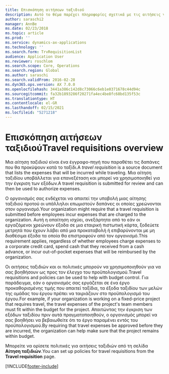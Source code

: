 ```yaml
---
title: Επισκόπηση αιτήσεων ταξιδιού
description: Αυτό το θέμα παρέχει πληροφορίες σχετικά με τις αιτήσεις για ταξίδια. Έγγραφα αίτησης ταξιδιού για προγραμματισμένες δαπάνες μετακίνησης.
author: saraschi2
manager: AnnBe
ms.date: 02/23/2018
ms.topic: article
ms.prod: ''
ms.service: dynamics-ax-applications
ms.technology: ''
ms.search.form: TrvRequisitionList
audience: Application User
ms.reviewer: roschlom
ms.search.scope: Core, Operations
ms.search.region: Global
ms.author: saraschi
ms.search.validFrom: 2016-02-28
ms.dyn365.ops.version: AX 7.0.0
ms.openlocfilehash: 3441a386c142d8c73066c6eb1e0371678c44d94c
ms.sourcegitcommit: fa32b1893286f20271fa4ec4be8fc68bd135f53c
ms.translationtype: HT
ms.contentlocale: el-GR
ms.lasthandoff: 02/15/2021
ms.locfileid: "5271218"
---
```

# <a name="travel-requisitions-overview"></a><span data-ttu-id="74d96-104">Επισκόπηση αιτήσεων ταξιδιού</span><span class="sxs-lookup"><span data-stu-id="74d96-104">Travel requisitions overview</span></span>

<span data-ttu-id="74d96-105">Μια *αίτηση ταξιδιού* είναι ένα έγγραφο-πηγή που παραθέτει τις δαπάνες που θα προκύψουν κατά το ταξίδι.</span><span class="sxs-lookup"><span data-stu-id="74d96-105">A *travel requisition* is a source document that lists the expenses that will be incurred while traveling.</span></span> <span data-ttu-id="74d96-106">Μια αίτηση ταξιδίου υποβάλλεται για επανεξέταση και μπορεί να χρησιμοποιηθεί για την έγκριση των εξόδων.</span><span class="sxs-lookup"><span data-stu-id="74d96-106">A travel requisition is submitted for review and can then be used to authorize expenses.</span></span>

<span data-ttu-id="74d96-107">Ο οργανισμός σας ενδέχεται να απαιτεί την υποβολή μιας αίτησης ταξιδιού προτού οι υπάλληλοι επωμιστούν δαπάνες οι οποίες χρεώνονται στον οργανισμό.</span><span class="sxs-lookup"><span data-stu-id="74d96-107">Your organization might require that a travel requisition is submitted before employees incur expenses that are charged to the organization.</span></span> <span data-ttu-id="74d96-108">Αυτή η απαίτηση ισχύει, ανεξάρτητα από το εάν οι εργαζόμενοι χρεώνουν έξοδα σε μια εταιρική πιστωτική κάρτα, ξοδεύετε μετρητά που έχουν λάβει από μια προκαταβολή ή επιβαρύνονται με μη διαθέσιμα έξοδα τα οποία θα επιστραφούν από τον οργανισμό.</span><span class="sxs-lookup"><span data-stu-id="74d96-108">This requirement applies, regardless of whether employees charge expenses to a corporate credit card, spend cash that they received from a cash advance, or incur out-of-pocket expenses that will be reimbursed by the organization.</span></span>

<span data-ttu-id="74d96-109">Οι αιτήσεις ταξιδιών και οι πολιτικές μπορούν να χρησιμοποιηθούν για να σας βοηθήσουν ως προς τον έλεγχο του προϋπολογισμού.</span><span class="sxs-lookup"><span data-stu-id="74d96-109">Travel requisitions and policies can be used to help with budget control.</span></span> <span data-ttu-id="74d96-110">Για παράδειγμα, εάν ο οργανισμός σας εργάζεται σε ένα έργο προκαθορισμένης τιμής που απαιτεί ταξίδια, τα έξοδα ταξιδίου των μελών της ομάδας του έργου πρέπει να ταιριάζουν στο προϋπολογισμό του έργου.</span><span class="sxs-lookup"><span data-stu-id="74d96-110">For example, if your organization is working on a fixed-price project that requires travel, the travel expenses of the project's team members must fit within the budget for the project.</span></span> <span data-ttu-id="74d96-111">Απαιτώντας την έγκριση των εξόδων ταξιδίου πριν αυτά πραγματοποιηθούν, ο οργανισμός μπορεί να σας βοηθήσει να βεβαιωθείτε ότι το έργο παραμένει εντός του προϋπολογισμού.</span><span class="sxs-lookup"><span data-stu-id="74d96-111">By requiring that travel expenses be approved before they are incurred, the organization can help make sure that the project remains within budget.</span></span>

<span data-ttu-id="74d96-112">Μπορείτε να ορίσετε πολιτικές για αιτήσεις ταξιδιών από τη σελίδα **Αίτηση ταξιδιών**.</span><span class="sxs-lookup"><span data-stu-id="74d96-112">You can set up policies for travel requisitions from the **Travel requisition** page.</span></span>


[!INCLUDE[footer-include](../includes/footer-banner.md)]